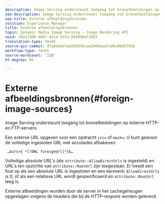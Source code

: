 ```yaml
---
description: Image Serving ondersteunt toegang tot bronafbeeldingen op externe HTTP- en FTP-servers.
seo-description: Image Serving ondersteunt toegang tot bronafbeeldingen op externe HTTP- en FTP-servers.
seo-title: Externe afbeeldingsbronnen
solution: Experience Manager
title: Externe afbeeldingsbronnen
topic: Dynamic Media Image Serving - Image Rendering API
uuid: 28a17400-4807-4e14-937a-80309be53d55
translation-type: tm+mt
source-git-commit: 97a84e8e7edd3d834ca42069eae7c09c00d57938
workflow-type: tm+mt
source-wordcount: '118'
ht-degree: 0%

---
```



# Externe afbeeldingsbronnen{#foreign-image-sources}

Image Serving ondersteunt toegang tot bronafbeeldingen op externe HTTP- en FTP-servers.

Een externe URL opgeven voor een opdracht `src=` of `mask=`; U kunt gewoon de volledige ingesloten URL met accolades afbakenen:

` …&src={ *[!DNL foreignUrl]*}&…`

Volledige absolute URL&#39;s (als `attribute::AllowDirectUrls` is ingesteld) en URL&#39;s ten opzichte van `attribute::RootUrl` zijn toegestaan. Er treedt een fout op als een absolute URL is ingesloten en een kenmerk: `AllowDirectUrls` is 0, of als een relatieve URL wordt gespecificeerd en `attribute::RootUrl` leeg is.

Externe afbeeldingen worden door de server in het cachegeheugen opgeslagen volgens de headers die bij de HTTP-respons worden geleverd.

